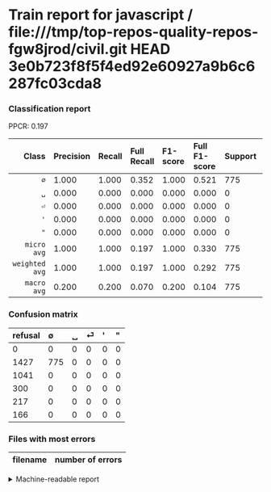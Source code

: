 # Train report for javascript / file:///tmp/top-repos-quality-repos-fgw8jrod/civil.git HEAD 3e0b723f8f5f4ed92e60927a9b6c6287fc03cda8

### Classification report

PPCR: 0.197

| Class | Precision | Recall | Full Recall | F1-score | Full F1-score | Support | Full Support | PPCR |
|------:|:----------|:-------|:------------|:---------|:---------|:--------|:-------------|:-----|
| `∅` | 1.000| 1.000| 0.352| 1.000| 0.521| 775| 2202| 0.352 |
| `␣` | 0.000| 0.000| 0.000| 0.000| 0.000| 0| 1041| 0.000 |
| `⏎` | 0.000| 0.000| 0.000| 0.000| 0.000| 0| 300| 0.000 |
| `'` | 0.000| 0.000| 0.000| 0.000| 0.000| 0| 217| 0.000 |
| `"` | 0.000| 0.000| 0.000| 0.000| 0.000| 0| 166| 0.000 |
| `micro avg` | 1.000| 1.000| 0.197| 1.000| 0.330| 775| 3926| 0.197 |
| `weighted avg` | 1.000| 1.000| 0.197| 1.000| 0.292| 775| 3926| 0.197 |
| `macro avg` | 0.200| 0.200| 0.070| 0.200| 0.104| 775| 3926| 0.197 |

### Confusion matrix

|refusal|  ∅| ␣| ⏎| '| "| 
|:---|:---|:---|:---|:---|:---|
|0 |0 |0 |0 |0 |0 |
|1427 |775 |0 |0 |0 |0 |
|1041 |0 |0 |0 |0 |0 |
|300 |0 |0 |0 |0 |0 |
|217 |0 |0 |0 |0 |0 |
|166 |0 |0 |0 |0 |0 |

### Files with most errors

| filename | number of errors|
|:----:|:-----|

<details>
    <summary>Machine-readable report</summary>
```json
{
  "cl_report": {"\"": {"f1-score": 0.0, "precision": 0.0, "recall": 0.0, "support": 0}, "\u0027": {"f1-score": 0.0, "precision": 0.0, "recall": 0.0, "support": 0}, "macro avg": {"f1-score": 0.2, "precision": 0.2, "recall": 0.2, "support": 775}, "micro avg": {"f1-score": 1.0, "precision": 1.0, "recall": 1.0, "support": 775}, "weighted avg": {"f1-score": 1.0, "precision": 1.0, "recall": 1.0, "support": 775}, "\u2205": {"f1-score": 1.0, "precision": 1.0, "recall": 1.0, "support": 775}, "\u23ce": {"f1-score": 0.0, "precision": 0.0, "recall": 0.0, "support": 0}, "\u2423": {"f1-score": 0.0, "precision": 0.0, "recall": 0.0, "support": 0}},
  "cl_report_full": {"\"": {"f1-score": 0.0, "precision": 0.0, "recall": 0.0, "support": 166}, "\u0027": {"f1-score": 0.0, "precision": 0.0, "recall": 0.0, "support": 217}, "macro avg": {"f1-score": 0.10413167618407793, "precision": 0.2, "recall": 0.0703905540417802, "support": 3926}, "micro avg": {"f1-score": 0.3297170814720272, "precision": 1.0, "recall": 0.19740193581253185, "support": 3926}, "weighted avg": {"f1-score": 0.2920248993343601, "precision": 0.5608762098828324, "recall": 0.19740193581253185, "support": 3926}, "\u2205": {"f1-score": 0.5206583809203896, "precision": 1.0, "recall": 0.351952770208901, "support": 2202}, "\u23ce": {"f1-score": 0.0, "precision": 0.0, "recall": 0.0, "support": 300}, "\u2423": {"f1-score": 0.0, "precision": 0.0, "recall": 0.0, "support": 1041}},
  "ppcr": 0.19740193581253185
}
```
</details>
